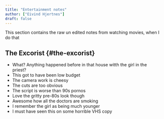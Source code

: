 ```yaml
---
title: "Entertainment notes"
author: ["Eivind Hjertnes"]
draft: false
---
```


This section contains the raw un edited notes from watching movies, when I do that


## The Excorist {#the-excorist}

-   What? Anything happened before in that house witth the girl in the priest?
-   This got to have been low budget
-   The camera work is cheesy
-   The cuts are too obvious
-   The script is worse than 90s pornos
-   Love the gritty pre-80s look though
-   Awesome how all the doctors are smoking
-   I remember the girl as being much younger
-   I must have seen this on some horrible VHS copy
